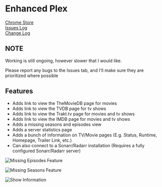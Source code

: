 Enhanced Plex
==============

[Chrome Store](https://chrome.google.com/webstore/detail/enhanced-plex/kjmpdmgijjacblfohigcnpkeaehalmai)  
[Issues Log](https://github.com/Balthier/Enhanced-Plex/issues)  
[Change Log](https://github.com/Balthier/Enhanced-Plex/blob/master/changelog.md)  

## NOTE
Working is still ongoing, however slower that I would like.

Please report any bugs to the Issues tab, and I'll make sure they are prioritized where possible

Features
--------------
- Adds link to view the TheMovieDB page for movies
- Adds link to view the TVDB page for tv shows
- Adds link to view the Trakt.tv page for movies and tv shows
- Adds link to view the IMDB page for movies and tv shows
- Adds a missing seasons and episodes view
- Adds a server statistics page
- Adds a bunch of information on TV/Movie pages (E.g. Status, Runtime, Homepage, Trailer Link, etc.)
- Can also connect to a Sonarr/Radarr installation (Requires a fully configured Sonarr/Radarr server)

![Missing Episodes Feature](https://i.imgur.com/LDzJy46.png)

![Missing Seasons Feature](https://i.imgur.com/9B2D8iO.png)

![Show Information](https://i.imgur.com/BoZUIKg.png)


